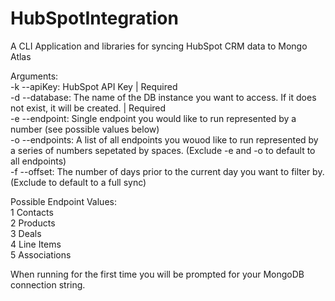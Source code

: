 # HubSpotIntegration  
A CLI Application and libraries for syncing HubSpot CRM data to Mongo Atlas  
  
Arguments:  
    -k --apiKey: HubSpot API Key | Required  
    -d --database: The name of the DB instance you want to access. If it does not exist, it will be created. | Required  
    -e --endpoint: Single endpoint you would like to run represented by a number (see possible values below)  
    -o --endpoints: A list of all endpoints you wouod like to run represented by a series of numbers sepetated by spaces. (Exclude -e and -o to default to all endpoints)  
    -f --offset: The number of days prior to the current day you want to filter by. (Exclude to default to a full sync)  
  
Possible Endpoint Values:  
    1 Contacts  
    2 Products  
    3 Deals  
    4 Line Items  
    5 Associations  

When running for the first time you will be prompted for your MongoDB 
connection string.     
